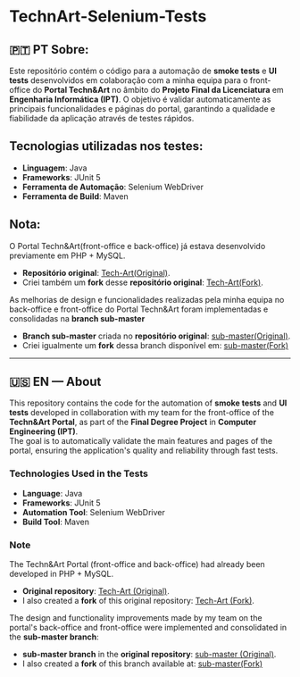 # TechnArt-Selenium-Tests
## 🇵🇹 PT Sobre:
Este repositório contém o código para a automação de **smoke tests** e **UI tests** desenvolvidos em colaboração com a minha equipa para o front-office do **Portal Techn&Art** no âmbito do **Projeto Final da Licenciatura** em **Engenharia Informática (IPT)**.
O objetivo é validar automaticamente as principais funcionalidades e páginas do portal, garantindo a qualidade e fiabilidade da aplicação através de testes rápidos.

###
## Tecnologias utilizadas nos testes:
- **Linguagem**: Java 
- **Frameworks**: JUnit 5
- **Ferramenta de Automação**: Selenium WebDriver
- **Ferramenta de Build**: Maven

###
## Nota: 
O Portal Techn&Art(front-office e back-office) já estava desenvolvido previamente em PHP + MySQL.
- **Repositório original**: [Tech-Art(Original)](https://github.com/Projeto-Final-LEI-IPT/Tech-Art).
- Criei também um **fork** desse **repositório original**: [Tech-Art(Fork)](https://github.com/daniel-afonsoo/Tech-Art).

As melhorias de design e funcionalidades realizadas pela minha equipa no back-office e front-office do Portal Techn&Art foram implementadas e consolidadas na **branch sub-master**
- **Branch sub-master** criada no **repositório original**: [sub-master(Original)](https://github.com/Projeto-Final-LEI-IPT/Tech-Art/tree/sub-master).
- Criei igualmente um **fork** dessa branch disponível em: [sub-master(Fork)](https://github.com/daniel-afonsoo/Tech-Art/tree/sub-master)



***************************************

## 🇺🇸 EN — About
This repository contains the code for the automation of **smoke tests** and **UI tests** developed in collaboration with my team for the front-office of the **Techn&Art Portal**, as part of the **Final Degree Project** in **Computer Engineering (IPT)**.  
The goal is to automatically validate the main features and pages of the portal, ensuring the application's quality and reliability through fast tests.

### Technologies Used in the Tests
- **Language**: Java  
- **Frameworks**: JUnit 5  
- **Automation Tool**: Selenium WebDriver  
- **Build Tool**: Maven  

### Note
The Techn&Art Portal (front-office and back-office) had already been developed in PHP + MySQL.  
- **Original repository**: [Tech-Art (Original)](https://github.com/Projeto-Final-LEI-IPT/Tech-Art).  
- I also created a **fork** of this original repository: [Tech-Art (Fork)](https://github.com/daniel-afonsoo/Tech-Art).

The design and functionality improvements made by my team on the portal's back-office and front-office were implemented and consolidated in the **sub-master branch**:  
- **sub-master branch** in the **original repository**: [sub-master (Original)](https://github.com/Projeto-Final-LEI-IPT/Tech-Art/tree/sub-master).  
- I also created a **fork** of this branch available at: [sub-master(Fork)](https://github.com/daniel-afonsoo/Tech-Art/tree/sub-master)

